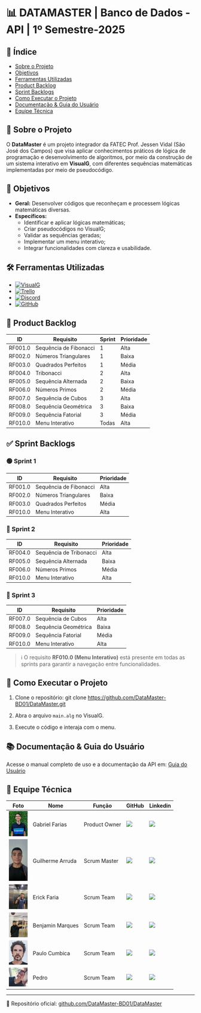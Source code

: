 # 📊 DATAMASTER | Banco de Dados - API | 1º Semestre-2025

## 📌 Índice

- [Sobre o Projeto](#-sobre-o-projeto)
- [Objetivos](#-objetivos)
- [Ferramentas Utilizadas](#️-ferramentas-utilizadas)
- [Product Backlog](#-product-backlog)
- [Sprint Backlogs](#-sprint-backlogs)
- [Como Executar o Projeto](#-como-executar-o-projeto)
- [Documentação & Guia do Usuário](#-documentação--guia-do-usuário)
- [Equipe Técnica](#-equipe-técnica)

## 🚀 Sobre o Projeto
O **DataMaster** é um projeto integrador da FATEC Prof. Jessen Vidal (São José dos Campos) que visa aplicar conhecimentos práticos de lógica de programação e desenvolvimento de algoritmos, por meio da construção de um sistema interativo em **VisualG**, com diferentes sequências matemáticas implementadas por meio de pseudocódigo.

## 🎯 Objetivos
- **Geral:** Desenvolver códigos que reconheçam e processem lógicas matemáticas diversas.
- **Específicos:**
  - Identificar e aplicar lógicas matemáticas;
  - Criar pseudocódigos no VisualG;
  - Validar as sequências geradas;
  - Implementar um menu interativo;
  - Integrar funcionalidades com clareza e usabilidade.

## 🛠️ Ferramentas Utilizadas
- [![VisualG](https://img.shields.io/badge/VisualG-007ACC?style=for-the-badge)](https://sourceforge.net/projects/visualg/)
- [![Trello](https://img.shields.io/badge/Trello-0052CC?style=for-the-badge&logo=trello&logoColor=white)](https://trello.com)
- [![Discord](https://img.shields.io/badge/Discord-7289DA?style=for-the-badge&logo=discord&logoColor=white)](https://discord.com)
- [![GitHub](https://img.shields.io/badge/GitHub-100000?style=for-the-badge&logo=github&logoColor=white)](https://github.com/DataMaster-BD01/DataMaster)

## 🧩 Product Backlog

| ID       | Requisito                         | Sprint | Prioridade |
|----------|-----------------------------------|--------|------------|
| RF001.0  | Sequência de Fibonacci            | 1      | Alta       |
| RF002.0  | Números Triangulares              | 1      | Baixa      |
| RF003.0  | Quadrados Perfeitos               | 1      | Média      |
| RF004.0  | Tribonacci                        | 2      | Alta       |
| RF005.0  | Sequência Alternada               | 2      | Baixa      |
| RF006.0  | Números Primos                    | 2      | Média      |
| RF007.0  | Sequência de Cubos                | 3      | Alta       |
| RF008.0  | Sequência Geométrica              | 3      | Baixa      |
| RF009.0  | Sequência Fatorial                | 3      | Média      |
| RF010.0  | Menu Interativo                   | Todas  | Alta       |

## ✅ Sprint Backlogs

### 🟢 Sprint 1
| ID       | Requisito                  | Prioridade |
|----------|----------------------------|------------|
| RF001.0  | Sequência de Fibonacci     | Alta       |
| RF002.0  | Números Triangulares       | Baixa      |
| RF003.0  | Quadrados Perfeitos        | Média      |
| RF010.0  | Menu Interativo            | Alta       |

### 🔵 Sprint 2
| ID       | Requisito                  | Prioridade |
|----------|----------------------------|------------|
| RF004.0  | Sequência de Tribonacci    | Alta       |
| RF005.0  | Sequência Alternada        | Baixa      |
| RF006.0  | Números Primos             | Média      |
| RF010.0  | Menu Interativo            | Alta       |

### 🔴 Sprint 3
| ID       | Requisito                  | Prioridade |
|----------|----------------------------|------------|
| RF007.0  | Sequência de Cubos         | Alta       |
| RF008.0  | Sequência Geométrica       | Baixa      |
| RF009.0  | Sequência Fatorial         | Média      |
| RF010.0  | Menu Interativo            | Alta       |

> ℹ️ O requisito **RF010.0 (Menu Interativo)** está presente em todas as sprints para garantir a navegação entre funcionalidades.

## 🧪 Como Executar o Projeto

1. Clone o repositório:
   git clone https://github.com/DataMaster-BD01/DataMaster.git

2. Abra o arquivo `main.alg` no VisualG.

3. Execute o código e interaja com o menu.

## 📚 Documentação & Guia do Usuário

Acesse o manual completo de uso e a documentação da API em: [Guia do Usuário](https://datamaster-manualusuario.netlify.app/)

## 👥 Equipe Técnica

| Foto                            | Nome               | Função          | GitHub                                                                                                                      | Linkedin                                                                                                                  |
| ------------------------------- | ------------------ | --------------- | --------------------------------------------------------------------------------------------------------------------------- | ------------------------------------------------------------------------------------------------------------------------- |
| <img src="src/img_team/Gabriel.jpg" width=50px> | Gabriel Farias     | Product Owner   | <a href="https://github.com/FariasTheProgrammer"><img src="https://img.shields.io/badge/GitHub-100000?style=for-the-badge&logo=github&logoColor=white"></a>     | <a href="https://www.linkedin.com/in/gabrielrodfarias/"><img src="https://img.shields.io/badge/LinkedIn-0077B5?style=for-the-badge&logo=linkedin&logoColor=white"></a> |
| <img src="src/img_team/Guilherme.jpg" width=50px> | Guilherme Arruda   | Scrum Master    | <a href="https://github.com/guiggaaz"><img src="https://img.shields.io/badge/GitHub-100000?style=for-the-badge&logo=github&logoColor=white"></a>     | <a href="linkedin.com/in/guilherme-almeida-de-arruda-368959332"><img src="https://img.shields.io/badge/LinkedIn-0077B5?style=for-the-badge&logo=linkedin&logoColor=white"></a> |
| <img src="src/img_team/Erick.jpg" width=50px>     | Erick Faria        | Scrum Team      | <a href="https://github.com/ErickvFaria"><img src="https://img.shields.io/badge/GitHub-100000?style=for-the-badge&logo=github&logoColor=white"></a> | <a href="https://www.linkedin.com/in/%C3%A9rick-vin%C3%ADcius-79193b253/"><img src="https://img.shields.io/badge/LinkedIn-0077B5?style=for-the-badge&logo=linkedin&logoColor=white"></a> |
| <img src="src/img_team/Benjamin.jpeg" width=50px>  | Benjamin Marques   | Scrum Team      | <a href="https://github.com/maarquueess"><img src="https://img.shields.io/badge/GitHub-100000?style=for-the-badge&logo=github&logoColor=white"></a>     | <a href="https://www.linkedin.com/in/benjamin-do-prado-marques-benedito-48a4bb359?trk=contact-info"><img src="https://img.shields.io/badge/LinkedIn-0077B5?style=for-the-badge&logo=linkedin&logoColor=white"></a> |
| <img src="src/img_team/Paulo.jpeg" width=50px>     | Paulo Cumbica      | Scrum Team      | <a href="https://github.com/cumbicaphs"><img src="https://img.shields.io/badge/GitHub-100000?style=for-the-badge&logo=github&logoColor=white"></a>     | <a href="https://www.linkedin.com/in/paulo-h-s-cumbica-ba64711b7/"><img src="https://img.shields.io/badge/LinkedIn-0077B5?style=for-the-badge&logo=linkedin&logoColor=white"></a> |
| <img src="src/img_team/Pedro.jpeg" width=50px>     | Pedro              | Scrum Team      | <a href="https://github.com/pedroquirino"><img src="https://img.shields.io/badge/GitHub-100000?style=for-the-badge&logo=github&logoColor=white"></a>     | <a href="https://www.linkedin.com/in/pedro-quirino-909aa8270/"><img src="https://img.shields.io/badge/LinkedIn-0077B5?style=for-the-badge&logo=linkedin&logoColor=white"></a> |
---

📌 Repositório oficial: [github.com/DataMaster-BD01/DataMaster](https://github.com/DataMaster-BD01/DataMaster)
